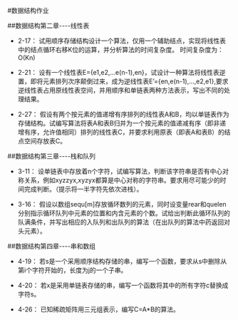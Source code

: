 #数据结构作业


##数据结构第二章----线性表
- 2-17：
试用顺序存储结构设计一个算法，仅用一个辅助结点，实现将线性表中的结点循环右移K位的运算，并分析算法的时间复杂度。
时间复杂度为：O(Kn)

- 2-21：
设有一个线性表E={e1,e2,...e(n-1),en}，试设计一种算法将线性表逆置，即将元素排列次序颠倒过来，成为逆线性表E’={en,e(n-1),...,e2,e1},要求逆线性表占用原线性表空间，并用顺序和单链表两种方法表示，写出不同的处理结果。

- 2-27：
假设有两个按元素的值递增有序排列的线性表A和B，均以单链表作为存储结构。试编写算法将表A和表B归并为一个按元素的值递减有序（即非递增有序，允许值相同）排列的线性表C，并要求利用原表（即表A和表B）的结点空间存放表C。

##数据结构第三章----栈和队列
- 3-11：
设单链表中存放着n个字符，试编写算法，判断该字符串是否有中心对称关系，例如xyzzyx,xyzyx都算是中心对称的字符串。要求用尽可能少的时间完成判断。（提示将一半字符先依次进栈）。

- 3-16：
假设以数组sequ[m]存放循环数列的元素，同时设变量rear和quelen分别指示循环队列中元素的位置和内含元素的个数。试给出判断此循环队列的队满条件，并写出相应的入队列和出队列的算法（在出队列的算法中药返回对头元素）。

##数据结构第四章----串和数组
- 4-19：
若s是一个采用顺序结构存储的串，编写一个函数，要求从s中删除从第i个字符开始的，长度为j的一个子串。

- 4-20：
若x是采用单链表存储的串，编写一个函数将其中的所有字符c替换成字符s。

- 4-26：
已知稀疏矩阵用三元组表示，编写C=A*B的算法。